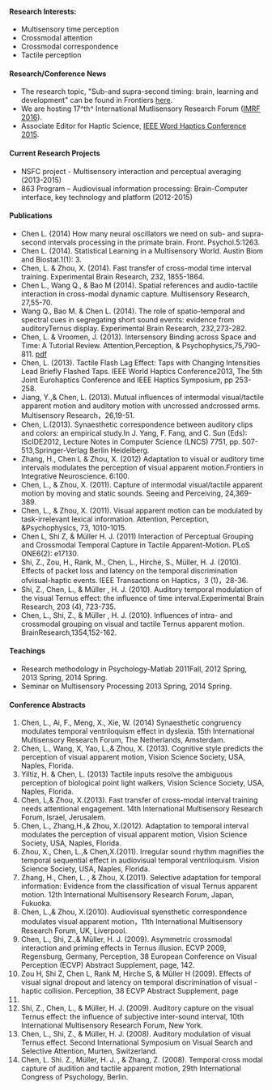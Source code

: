 #### Research Interests:

 - Multisensory time perception
 - Crossmodal attention
 - Crossmodal correspondence
 - Tactile perception


#### Research/Conference News

 - The research topic, "Sub-and supra-second timing: brain, learning and
development" can be found in Frontiers [here](http://journal.frontiersin.org/ResearchTopic/3525).
 - We are hosting 17^th^ International Mutlisensory Research Forum ([IMRF 2016](http://www.multisensorylab.com/conference/)).
 - Associate Editor for Haptic Science, [IEEE Word Haptics Conference 2015](http://haptics2015.org/).

#### Current Research Projects

 - NSFC project - Multisensory interaction and perceptual averaging (2013-2015)
 - 863 Program – Audiovisual information processing: Brain-Computer interface, key technology and platform (2012-2015)

#### Publications

 - Chen L. (2014) How many neural oscillators we need on sub- and supra-second intervals processing in the primate brain. Front. Psychol.5:1263.
 - Chen L. (2014). Statistical Learning in a Multisensory World. Austin Biom and Biostat.1(1): 3.
 - Chen, L. & Zhou, X. (2014). Fast transfer of cross-modal time interval training. Experimental Brain Research, 232, 1855-1864.
 - Chen L., Wang Q., & Bao M (2014). Spatial references and audio-tactile interaction in cross-modal dynamic capture. Multisensory Research, 27,55-70.
 - Wang Q., Bao M. & Chen L. (2014). The role of spatio-temporal and spectral cues in segregating short sound events: evidence from auditoryTernus display. Experimental Brain Research, 232,273-282.
 - Chen, L. & Vroomen, J. (2013). Intersensory Binding across Space and Time: A Tutorial Review. Attention,Perception, & Psychophysics,75,790-811. [pdf](./media/2013-ChenVroomen-APP.pdf)
 - Chen, L. (2013). Tactile Flash Lag Effect: Taps with Changing Intensities Lead Briefly Flashed Taps. IEEE World Haptics Conference2013, The 5th Joint Eurohaptics Conference and IEEE Haptics Symposium, pp 253-258.
 - Jiang, Y.,& Chen, L. (2013). Mutual influences of intermodal visual/tactile apparent motion and auditory motion with uncrossed andcrossed arms. Multisensory Research，26,19-51.
 - Chen, L.(2013). Synaesthetic correspondence between auditory clips and colors: an empirical study.In J. Yang, F. Fang, and C. Sun (Eds): IScIDE2012, Lecture Notes in Computer Science (LNCS) 7751, pp. 507-513,Springer-Verlag Berlin Heidelberg.
 - Zhang, H., Chen L & Zhou, X. (2012) Adaptation to visual or auditory time intervals modulates the perception of visual apparent motion.Frontiers in Integrative Neuroscience. 6:100.
 - Chen, L., & Zhou, X. (2011). Capture of intermodal visual/tactile apparent motion by moving and static sounds. Seeing and Perceiving, 24,369-389.
 - Chen, L., & Zhou, X. (2011). Visual apparent motion can be modulated by task-irrelevant lexical information. Attention, Perception, &Psychophysics, 73, 1010-1015.
 - Chen L, Shi Z, & Müller H. J. (2011) Interaction of Perceptual Grouping and Crossmodal Temporal Capture in Tactile Apparent-Motion. PLoS ONE6(2): e17130.
 - Shi, Z., Zou, H., Rank, M., Chen, L., Hirche, S., Müller, H. J. (2010). Effects of packet loss and latency on the temporal discrimination ofvisual-haptic events. IEEE Transactions on Haptics，3 (1)，28-36.
 - Shi, Z., Chen, L., & Müller , H. J. (2010). Auditory temporal modulation of the visual Ternus effect: the influence of time interval.Experimental Brain Research, 203 (4), 723-735.
 - Chen, L., Shi, Z., & Müller , H. J. (2010). Influences of intra- and crossmodal grouping on visual and tactile Ternus apparent motion. BrainResearch,1354,152-162.


#### Teachings

 - Research methodology in Psychology-Matlab 2011Fall, 2012 Spring, 2013 Spring, 2014 Spring.
 - Seminar on Multisensory Processing 2013 Spring, 2014 Spring.


#### Conference Abstracts

1.  Chen, L., Ai, F., Meng, X., Xie, W. (2014) Synaesthetic congruency
modulates temporal ventriloquism effect in dyslexia. 15th
International Multisensory Research Forum, The Netherlands,
Amsterdam.
2.  Chen, L., Wang, X, Yao, L.,& Zhou, X. (2013). Cognitive style
predicts the perception of visual apparent motion, Vision Science
Society, USA, Naples, Florida.
3. Yiltiz, H. & Chen, L. (2013) Tactile inputs resolve the ambiguous
perception of biological point light walkers, Vision Science Society,
USA, Naples, Florida.
4. Chen, L,& Zhou, X.(2013). Fast transfer of cross-modal interval
training needs attentional engagement. 14th International Multisensory
Research Forum, Israel, Jerusalem.
5. Chen, L., Zhang,H.,& Zhou, X.(2012). Adaptation to temporal interval
modulates the perception of visual apparent motion, Vision Science
Society, USA, Naples, Florida.
6. Zhou, X., Chen, L.,& Chen,X.(2011). Irregular sound rhythm magnifies
the temporal sequential effect in audiovisual temporal ventriloquism.
Vision Science Society, USA, Naples, Florida.
7. Zhang, H., Chen, L. , & Zhou, X.(2011). Selective adaptation for
temporal information: Evidence from the classification of visual Ternus
apparent motion. 12th International Multisensory Research Forum, Japan,
Fukuoka.
8. Chen, L.,& Zhou, X.(2010). Audiovisual syensthetic correspondence
modulates visual apparent motion，11th International Multisensory
Research Forum, UK, Liverpool.
9. Chen, L., Shi, Z.,& Müller, H. J. (2009). Asymmetric crossmodal
interaction and priming effects in Ternus illusion. ECVP 2009,
Regensburg, Germany, Perception, 38 European Conference on Visual
Perception (ECVP) Abstract Supplement, page, 142.
10. Zou H, Shi Z, Chen L, Rank M, Hirche S, & Müller H (2009). Effects
of visual signal dropout and latency on temporal discrimination of
visual - haptic collision. Perception, 38 ECVP Abstract Supplement, page
143.
11. Shi, Z., Chen, L., & Müller, H. J. (2009). Auditory capture on the
visual Ternus effect: the influence of subjective inter-sound interval,
10th International Multisensory Research Forum, New York.
12. Chen, L., Shi, Z., & Müller, H. J. (2008). Auditory modulation of
visual Ternus effect. Second International Symposium on Visual Search
and Selective Attention, Murten, Switzerland.
13. Chen, L. Shi. Z., Müller, H. J. , & Zhang, Z. (2008). Temporal
cross modal capture of audition and tactile apparent motion, 29th
International Congress of Psychology, Berlin.
